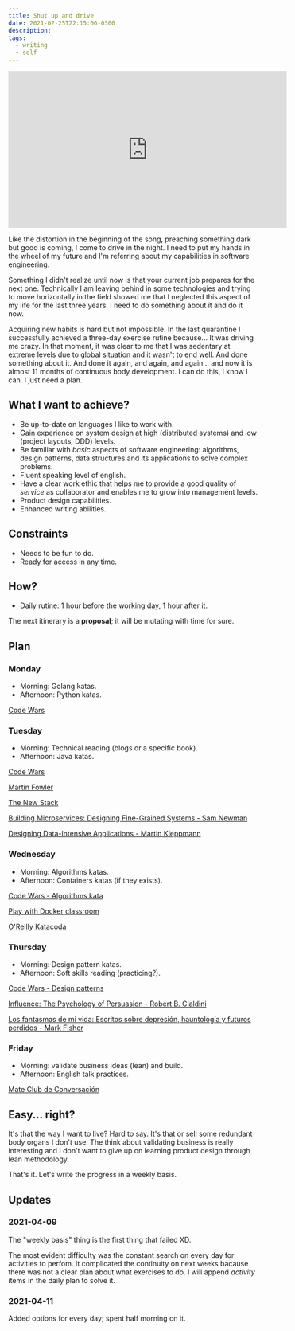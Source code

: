```yaml
---
title: Shut up and drive
date: 2021-02-25T22:15:00-0300
description:
tags:
  - writing
  - self
---
```



<iframe width="560" height="315" src="https://www.youtube-nocookie.com/embed/WEMVdaSZ-f0" frameborder="0" allow="accelerometer; autoplay; clipboard-write; encrypted-media; gyroscope; picture-in-picture" allowfullscreen></iframe>

Like the distortion in the beginning of the song, preaching something dark but
good is coming, I come to drive in the night. I need to put my hands in the
wheel of my future and I'm referring about my capabilities in software
engineering.

Something I didn't realize until now is that your current job prepares for the
next one. Technically I am leaving behind in some technologies and trying to
move horizontally in the field showed me that I neglected this aspect of my life
for the last three years. I need to do something about it and do it now.

Acquiring new habits is hard but not impossible. In the last quarantine I
successfully achieved a three-day exercise rutine because... It was driving me
crazy. In that moment, it was clear to me that I was sedentary at extreme levels
due to global situation and it wasn't to end well. And done something about it.
 And done it again, and again, and again... and now it is almost 11 months of
 continuous body development. I can do this, I know I can. I just need a plan.

## What I want to achieve?

* Be up-to-date on languages I like to work with.
* Gain experience on system design at high (distributed systems) and low
  (project layouts, DDD) levels.
* Be familiar with _basic_ aspects of software engineering: algorithms, design
  patterns, data structures and its applications to solve complex problems.
* Fluent speaking level of english.
* Have a clear work ethic that helps me to provide a good quality of _service_
  as collaborator and enables me to grow into management levels.
* Product design capabilities.
* Enhanced writing abilities.

## Constraints

* Needs to be fun to do.
* Ready for access in any time.

## How?

* Daily rutine: 1 hour before the working day, 1 hour after it.

The next itinerary is a **proposal**; it will be mutating with time for sure.

## Plan

### Monday

* Morning: Golang katas.
* Afternoon: Python katas.

[Code Wars](https://www.codewars.com/)

### Tuesday

* Morning: Technical reading (blogs or a specific book).
* Afternoon: Java katas.

[Code Wars](https://www.codewars.com/)

[Martin Fowler](https://www.martinfowler.com/)

[The New Stack](https://thenewstack.io/)

[Building Microservices: Designing Fine-Grained Systems - Sam Newman](https://www.goodreads.com/book/show/22512931-building-microservices)

[Designing Data-Intensive Applications - Martin Kleppmann](https://www.goodreads.com/book/show/23463279-designing-data-intensive-applications)

### Wednesday

* Morning: Algorithms katas.
* Afternoon: Containers katas (if they exists).

[Code Wars - Algorithms kata](https://www.codewars.com/collections/algorithms-kata)

[Play with Docker classroom](https://training.play-with-docker.com/alacart/)

[O'Reilly Katacoda](https://www.katacoda.com/courses/docker)

### Thursday

* Morning: Design pattern katas.
* Afternoon: Soft skills reading (practicing?).

[Code Wars - Design patterns](https://www.codewars.com/collections/design-patterns)

[Influence: The Psychology of Persuasion - Robert B. Cialdini](https://www.goodreads.com/book/show/28815.Influence)

[Los fantasmas de mi vida: Escritos sobre depresión, hauntología y futuros perdidos - Mark Fisher](https://www.goodreads.com/book/show/38937969-los-fantasmas-de-mi-vida)

### Friday

* Morning: validate business ideas (lean) and build.
* Afternoon: English talk practices.

[Mate Club de Conversación](https://mate-club.com.ar/)

## Easy... right?

It's that the way I want to live? Hard to say. It's that or sell some redundant
body organs I don't use. The think about validating business is really
interesting and I don't want to give up on learning product design through lean
methodology.

That's it. Let's write the progress in a weekly basis.

## Updates

### 2021-04-09

The "weekly basis" thing is the first thing that failed XD.

The most evident difficulty was the constant search on every day for activities
to perfom. It complicated the continuity on next weeks bacause there was not a
clear plan about what exercises to do. I will append _activity_ items in the
daily plan to solve it.

### 2021-04-11

Added options for every day; spent half morning on it.
